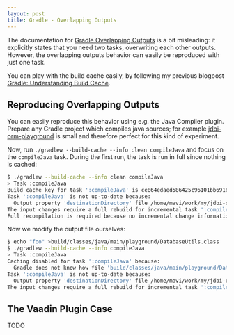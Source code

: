 ```yaml
---
layout: post
title: Gradle - Overlapping Outputs
---
```


The documentation for [Gradle Overlapping Outputs](https://docs.gradle.org/current/userguide/build_cache_concepts.html#concepts_overlapping_outputs)
is a bit misleading: it explicitly states that you need two tasks, overwriting each other outputs.
However, the overlapping outputs behavior can easily be reproduced with just one task.

You can play with the build cache easily, by following my previous blogpost [Gradle: Understanding Build Cache](../gradle-build-cache/).

## Reproducing Overlapping Outputs

You can easily reproduce this behavior using e.g. the Java Compiler plugin. Prepare any
Gradle project which compiles java sources; for example [jdbi-orm-playground](https://gitlab.com/mvysny/jdbi-orm-playground)
is small and therefore perfect for this kind of experiment.

Now, run `./gradlew --build-cache --info clean compileJava` and focus on the `compileJava` task. During the first run,
the task is run in full since nothing is cached:

```bash
$ ./gradlew --build-cache --info clean compileJava
> Task :compileJava
Build cache key for task ':compileJava' is ce864edaed586425c96101bb691844fa
Task ':compileJava' is not up-to-date because:
  Output property 'destinationDirectory' file /home/mavi/work/my/jdbi-orm-playground/build/classes/java/main/playground/DatabaseUtils.class has been removed.
The input changes require a full rebuild for incremental task ':compileJava'.
Full recompilation is required because no incremental change information is available. This is usually caused by clean builds or changing compiler arguments.
```

Now we modify the output file ourselves:

```bash
$ echo "foo" >build/classes/java/main/playground/DatabaseUtils.class
$ ./gradlew --build-cache --info compileJava
> Task :compileJava
Caching disabled for task ':compileJava' because:
  Gradle does not know how file 'build/classes/java/main/playground/DatabaseUtils.class' was created (output property 'destinationDirectory'). Task output caching requires exclusive access to output paths to guarantee correctness (i.e. multiple tasks are not allowed to produce output in the same location).
Task ':compileJava' is not up-to-date because:
  Output property 'destinationDirectory' file /home/mavi/work/my/jdbi-orm-playground/build/classes/java/main/playground/DatabaseUtils.class has changed.
The input changes require a full rebuild for incremental task ':compileJava'.
```

## The Vaadin Plugin Case

TODO
